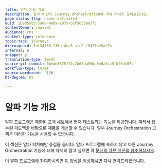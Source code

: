 ```yaml
---
title: 알파 기능 개요
description: 알파 버전의 Journey Orchestration에 대해 자세히 알아보십시오.
page-status-flag: never-activated
uuid: 269d590c-5a6d-40b9-a879-02f5033863fc
contentOwner: sauviat
audience: rns
content-type: reference
topic-tags: journeys
discoiquuid: 5df34f55-135a-4ea8-afc2-f9427ce5ae7b
internal: n
snippet: y
translation-type: tm+mt
source-git-commit: 0bede8675f72c7b63da59dc8e0a3ca0fb95de87c
workflow-type: tm+mt
source-wordcount: '120'
ht-degree: 0%

---
```



# 알파 기능 개요

알파 프로그램은 제한된 고객 세트에서 현재 테스트되는 기능을 제공합니다. 따라서 접수된 피드백을 바탕으로 제품을 개선할 수 있습니다. 일부 Journey Orchestration 고객은 이러한 기능을 사용할 수 없습니다.

이 섹션은 알파 피쳐에만 중점을 둡니다. 알파 프로그램에 속하지 않고 다른 Journey Orchestration 기능에 대해 자세히 알고 싶으면 이 [문서의 다른 섹션을 참조하십시오](../../journey-orchestration-home.md).

이 알파 프로그램에 참여하시려면 [이 양식을 작성하시면](https://forms.office.com/Pages/ResponsePage.aspx?id=Wht7-jR7h0OUrtLBeN7O4RuhNDklrkhHrsBisppjRThURDJTTUxWSTBJQU1OSTBTVjMwUDRIQURDNS4u) 다시 연락드리겠습니다.


